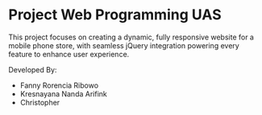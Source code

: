 Project Web Programming UAS
== 
This project focuses on creating a dynamic, fully responsive website for a mobile phone store, with seamless jQuery integration powering every feature to enhance user experience.

Developed By:
- Fanny Rorencia Ribowo
- Kresnayana Nanda Arifink
- Christopher
